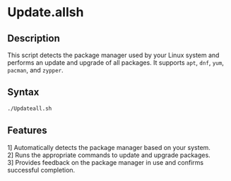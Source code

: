 # Update.allsh

## Description

This script detects the package manager used by your Linux system and performs an update and upgrade of all packages. It supports `apt`, `dnf`, `yum`, `pacman`, and `zypper`.

## Syntax

```bash
./Updateall.sh
```

## Features

1] Automatically detects the package manager based on your system.<br/>
2] Runs the appropriate commands to update and upgrade packages.<br/>
3] Provides feedback on the package manager in use and confirms successful completion.
<br/>
